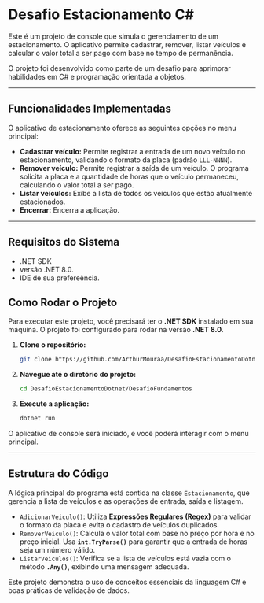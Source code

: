 # Desafio Estacionamento C#

Este é um projeto de console que simula o gerenciamento de um estacionamento. O aplicativo permite cadastrar, remover, listar veículos e calcular o valor total a ser pago com base no tempo de permanência.

O projeto foi desenvolvido como parte de um desafio para aprimorar habilidades em C# e programação orientada a objetos.

---

## Funcionalidades Implementadas

O aplicativo de estacionamento oferece as seguintes opções no menu principal:

* **Cadastrar veículo:** Permite registrar a entrada de um novo veículo no estacionamento, validando o formato da placa (padrão `LLL-NNNN`).
* **Remover veículo:** Permite registrar a saída de um veículo. O programa solicita a placa e a quantidade de horas que o veículo permaneceu, calculando o valor total a ser pago.
* **Listar veículos:** Exibe a lista de todos os veículos que estão atualmente estacionados.
* **Encerrar:** Encerra a aplicação.

---
## Requisitos do Sistema
-  .NET SDK
-  versão .NET 8.0.
-  IDE de sua prefereência. 

## Como Rodar o Projeto

Para executar este projeto, você precisará ter o **.NET SDK** instalado em sua máquina. O projeto foi configurado para rodar na versão **.NET 8.0**.

1.  **Clone o repositório:**
    ```bash
    git clone https://github.com/ArthurMouraa/DesafioEstacionamentoDotnet.git
    ```

2.  **Navegue até o diretório do projeto:**
    ```bash
    cd DesafioEstacionamentoDotnet/DesafioFundamentos
    ```

3.  **Execute a aplicação:**
    ```bash
    dotnet run
    ```

O aplicativo de console será iniciado, e você poderá interagir com o menu principal.

---

## Estrutura do Código

A lógica principal do programa está contida na classe `Estacionamento`, que gerencia a lista de veículos e as operações de entrada, saída e listagem.

* `AdicionarVeiculo()`: Utiliza **Expressões Regulares (Regex)** para validar o formato da placa e evita o cadastro de veículos duplicados.
* `RemoverVeiculo()`: Calcula o valor total com base no preço por hora e no preço inicial. Usa **`int.TryParse()`** para garantir que a entrada de horas seja um número válido.
* `ListarVeiculos()`: Verifica se a lista de veículos está vazia com o método **`.Any()`**, exibindo uma mensagem adequada.

Este projeto demonstra o uso de conceitos essenciais da linguagem C# e boas práticas de validação de dados.

